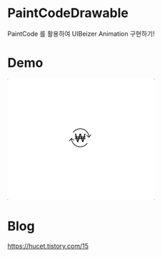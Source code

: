 # PaintCodeDrawable
PaintCode 를 활용하여 UIBeizer Animation 구현하기!

# Demo
![](/Screenshot/demo.gif)

# Blog
https://hucet.tistory.com/15
